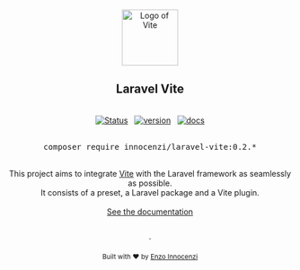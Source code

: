 <p align="center">
  <br />
  <a href="https://github.com/innocenzi/laravel-vite">
    <img width="100" src="./docs/src/public/logo.svg" alt="Logo of Vite">
  </a>
  <br />
</p>

<h2 align="center">Laravel Vite</h2>

<p align="center">
  <br />
  <a href="https://github.com/innocenzi/laravel-vite/actions?query=workflow%3Atests"><img alt="Status" src="https://github.com/innocenzi/laravel-vite/workflows/tests/badge.svg"></a>
  <span>&nbsp;</span>
  <a href="https://github.com/innocenzi/laravel-vite/releases"><img alt="version" src="https://img.shields.io/github/v/release/innocenzi/laravel-vite?include_prereleases&label=version&logo=github&logoColor=white"></a>
  <span>&nbsp;</span>
  <a href="https://laravel-vite.dev"><img alt="docs" src="https://img.shields.io/badge/documentation-online-blue?logo=readthedocs&logoColor=white"></a>
  <br />
  <br />
  <pre><div align="center">composer require innocenzi/laravel-vite:0.2.*</div></pre>
</p>
<br />

<div align="center">
  This project aims to integrate <a href="https://vitejs.dev">Vite</a> with the Laravel framework as seamlessly as possible.
  <br />
  It consists of a preset, a Laravel package and a Vite plugin.
  <br />
  <br />
  <a href="https://laravel-vite.dev">See the documentation</a>
</div>

<p align="center">
  <br />
  ·
  <br />
  <br />
  <sub>Built with ❤︎ by <a href="https://twitter.com/enzoinnocenzi">Enzo Innocenzi</a>
</p>
